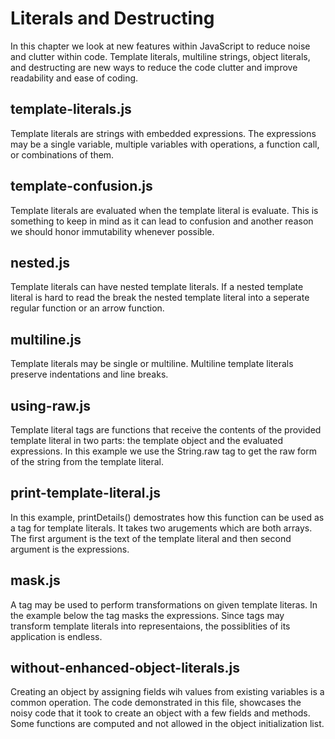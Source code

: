 # Literals and Destructing
In this chapter we look at new features within JavaScript to reduce noise and clutter within code. Template literals, multiline strings, object literals, and destructing are new ways to reduce the code clutter and improve readability and ease of coding.

## template-literals.js
Template literals are strings with embedded expressions. The expressions may be a single variable, multiple variables with operations, a function call, or combinations of them.

## template-confusion.js
Template literals are evaluated when the template literal is evaluate. This is something to keep in mind as it can lead to confusion and another reason we should honor immutability whenever possible.

## nested.js
Template literals can have nested template literals. If a nested template literal is hard to read the break the nested template literal into a seperate regular function or an arrow function.

## multiline.js
Template literals may be single or multiline. Multiline template literals preserve indentations and line breaks.

## using-raw.js
Template literal tags are functions that receive the contents of the provided template literal in two parts: the template object and the evaluated expressions. In this example we use the String.raw tag to get the raw form of the string from the template literal.

## print-template-literal.js
In this example, printDetails() demostrates how this function can be used as a tag for template literals. It takes two arugements which are both arrays. The first argument is the text of the template literal and then second argument is the expressions.

## mask.js
A tag may be used to perform transformations on given template literas. In the example below the tag masks the expressions. Since tags may transform template literals into representaions, the possiblities of its application is endless.

## without-enhanced-object-literals.js
Creating an object by assigning fields wih values from existing variables is a common operation. The code demonstrated in this file, showcases the noisy code that it took to create an object with a few fields and methods. Some functions are computed and not allowed in the object initialization list.